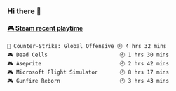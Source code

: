 ### Hi there 👋

<!-- steam-box start -->
#### <a href="https://gist.github.com/14533c16fc1440db3e01f655bd6a8970" target="_blank">🎮 Steam recent playtime</a>
```text
🔫 Counter-Strike: Global Offensive 🕘 4 hrs 32 mins
🎮 Dead Cells                       🕘 1 hrs 30 mins
🎮 Aseprite                         🕘 2 hrs 42 mins
🎮 Microsoft Flight Simulator       🕘 8 hrs 17 mins
🎮 Gunfire Reborn                   🕘 3 hrs 43 mins
```
<!-- Powered by https://github.com/YouEclipse/steam-box . -->
<!-- steam-box end -->

<!--
**jadehare/jadehare** is a ✨ _special_ ✨ repository because its `README.md` (this file) appears on your GitHub profile.

Here are some ideas to get you started:

- 🔭 I’m currently working on ...
- 🌱 I’m currently learning ...
- 👯 I’m looking to collaborate on ...
- 🤔 I’m looking for help with ...
- 💬 Ask me about ...
- 📫 How to reach me: ...
- 😄 Pronouns: ...
- ⚡ Fun fact: ...
-->

